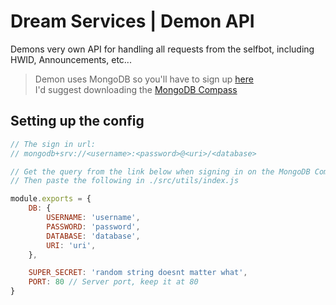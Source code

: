 # Dream Services | Demon API

Demons very own API for handling all requests from the selfbot, including HWID, Announcements, etc...  

> Demon uses MongoDB so you'll have to sign up [here](https://account.mongodb.com/account/login)  
> I'd suggest downloading the [MongoDB Compass](https://www.mongodb.com/products/compass)  

## Setting up the config
```js
// The sign in url:
// mongodb+srv://<username>:<password>@<uri>/<database>

// Get the query from the link below when signing in on the MongoDB Compass
// Then paste the following in ./src/utils/index.js

module.exports = {
    DB: {
        USERNAME: 'username',
        PASSWORD: 'password',
        DATABASE: 'database',
        URI: 'uri',
    },

    SUPER_SECRET: 'random string doesnt matter what',
    PORT: 80 // Server port, keep it at 80
}
```